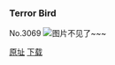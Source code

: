 ### Terror Bird
No.3069
![图片不见了~~~](https://imgs.xkcd.com/comics/terror_bird.png)

[原址](https://xkcd.com//3069) [下载](https://imgs.xkcd.com/comics/terror_bird.png)

